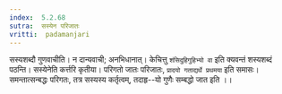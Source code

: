 ```yaml
---
index:  5.2.68
sutra:  सस्येन परिजातः
vritti:  padamanjari
---
```


सस्यशब्दौ गुणवाचीति। न दान्यवाची; अनभिधानात्। केचित्तु `शंसिदुहिगुहिभ्यो वा` इति क्यवन्तं शस्यशब्दं पठन्ति। सस्येनेति कर्त्तरि कृतीया। परिगतो जातः परिजातः, `प्रादयो गताद्यर्थे प्रथमया` इति समासः। समन्तात्सन्बद्धः परिगतः, तत्र सस्यस्य कर्तृत्वम्, तदाहृ--यो गुणैः सम्बद्धो जात इति ।।


